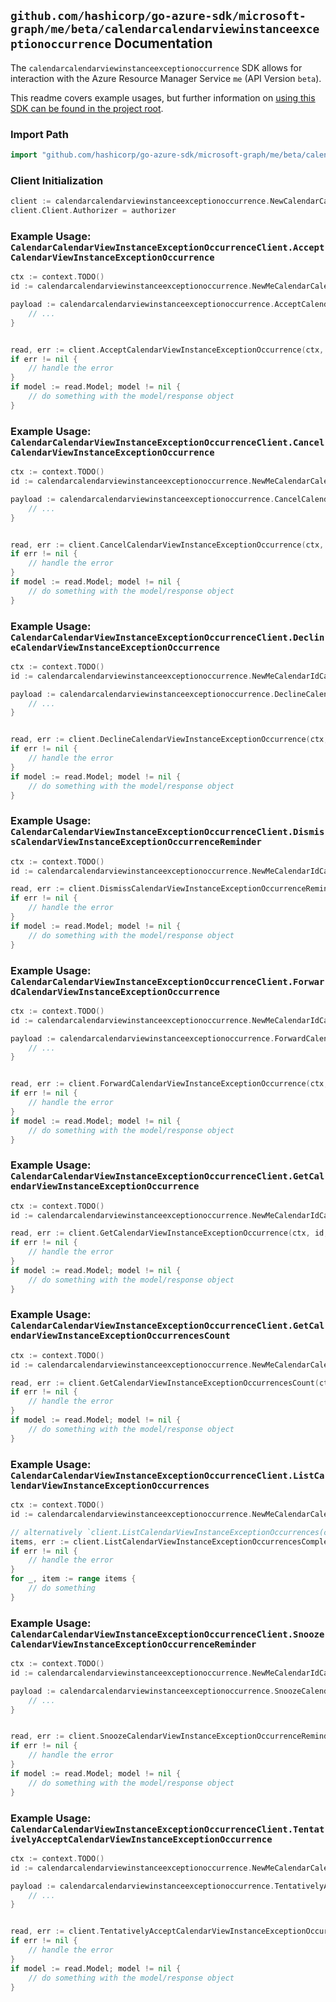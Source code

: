 
## `github.com/hashicorp/go-azure-sdk/microsoft-graph/me/beta/calendarcalendarviewinstanceexceptionoccurrence` Documentation

The `calendarcalendarviewinstanceexceptionoccurrence` SDK allows for interaction with the Azure Resource Manager Service `me` (API Version `beta`).

This readme covers example usages, but further information on [using this SDK can be found in the project root](https://github.com/hashicorp/go-azure-sdk/tree/main/docs).

### Import Path

```go
import "github.com/hashicorp/go-azure-sdk/microsoft-graph/me/beta/calendarcalendarviewinstanceexceptionoccurrence"
```


### Client Initialization

```go
client := calendarcalendarviewinstanceexceptionoccurrence.NewCalendarCalendarViewInstanceExceptionOccurrenceClientWithBaseURI("https://management.azure.com")
client.Client.Authorizer = authorizer
```


### Example Usage: `CalendarCalendarViewInstanceExceptionOccurrenceClient.AcceptCalendarViewInstanceExceptionOccurrence`

```go
ctx := context.TODO()
id := calendarcalendarviewinstanceexceptionoccurrence.NewMeCalendarCalendarViewIdInstanceIdExceptionOccurrenceID("eventIdValue", "eventId1Value", "eventId2Value")

payload := calendarcalendarviewinstanceexceptionoccurrence.AcceptCalendarViewInstanceExceptionOccurrenceRequest{
	// ...
}


read, err := client.AcceptCalendarViewInstanceExceptionOccurrence(ctx, id, payload)
if err != nil {
	// handle the error
}
if model := read.Model; model != nil {
	// do something with the model/response object
}
```


### Example Usage: `CalendarCalendarViewInstanceExceptionOccurrenceClient.CancelCalendarViewInstanceExceptionOccurrence`

```go
ctx := context.TODO()
id := calendarcalendarviewinstanceexceptionoccurrence.NewMeCalendarCalendarViewIdInstanceIdExceptionOccurrenceID("eventIdValue", "eventId1Value", "eventId2Value")

payload := calendarcalendarviewinstanceexceptionoccurrence.CancelCalendarViewInstanceExceptionOccurrenceRequest{
	// ...
}


read, err := client.CancelCalendarViewInstanceExceptionOccurrence(ctx, id, payload)
if err != nil {
	// handle the error
}
if model := read.Model; model != nil {
	// do something with the model/response object
}
```


### Example Usage: `CalendarCalendarViewInstanceExceptionOccurrenceClient.DeclineCalendarViewInstanceExceptionOccurrence`

```go
ctx := context.TODO()
id := calendarcalendarviewinstanceexceptionoccurrence.NewMeCalendarIdCalendarViewIdInstanceIdExceptionOccurrenceID("calendarIdValue", "eventIdValue", "eventId1Value", "eventId2Value")

payload := calendarcalendarviewinstanceexceptionoccurrence.DeclineCalendarViewInstanceExceptionOccurrenceRequest{
	// ...
}


read, err := client.DeclineCalendarViewInstanceExceptionOccurrence(ctx, id, payload)
if err != nil {
	// handle the error
}
if model := read.Model; model != nil {
	// do something with the model/response object
}
```


### Example Usage: `CalendarCalendarViewInstanceExceptionOccurrenceClient.DismissCalendarViewInstanceExceptionOccurrenceReminder`

```go
ctx := context.TODO()
id := calendarcalendarviewinstanceexceptionoccurrence.NewMeCalendarIdCalendarViewIdInstanceIdExceptionOccurrenceID("calendarIdValue", "eventIdValue", "eventId1Value", "eventId2Value")

read, err := client.DismissCalendarViewInstanceExceptionOccurrenceReminder(ctx, id)
if err != nil {
	// handle the error
}
if model := read.Model; model != nil {
	// do something with the model/response object
}
```


### Example Usage: `CalendarCalendarViewInstanceExceptionOccurrenceClient.ForwardCalendarViewInstanceExceptionOccurrence`

```go
ctx := context.TODO()
id := calendarcalendarviewinstanceexceptionoccurrence.NewMeCalendarIdCalendarViewIdInstanceIdExceptionOccurrenceID("calendarIdValue", "eventIdValue", "eventId1Value", "eventId2Value")

payload := calendarcalendarviewinstanceexceptionoccurrence.ForwardCalendarViewInstanceExceptionOccurrenceRequest{
	// ...
}


read, err := client.ForwardCalendarViewInstanceExceptionOccurrence(ctx, id, payload)
if err != nil {
	// handle the error
}
if model := read.Model; model != nil {
	// do something with the model/response object
}
```


### Example Usage: `CalendarCalendarViewInstanceExceptionOccurrenceClient.GetCalendarViewInstanceExceptionOccurrence`

```go
ctx := context.TODO()
id := calendarcalendarviewinstanceexceptionoccurrence.NewMeCalendarIdCalendarViewIdInstanceIdExceptionOccurrenceID("calendarIdValue", "eventIdValue", "eventId1Value", "eventId2Value")

read, err := client.GetCalendarViewInstanceExceptionOccurrence(ctx, id, calendarcalendarviewinstanceexceptionoccurrence.DefaultGetCalendarViewInstanceExceptionOccurrenceOperationOptions())
if err != nil {
	// handle the error
}
if model := read.Model; model != nil {
	// do something with the model/response object
}
```


### Example Usage: `CalendarCalendarViewInstanceExceptionOccurrenceClient.GetCalendarViewInstanceExceptionOccurrencesCount`

```go
ctx := context.TODO()
id := calendarcalendarviewinstanceexceptionoccurrence.NewMeCalendarCalendarViewIdInstanceID("eventIdValue", "eventId1Value")

read, err := client.GetCalendarViewInstanceExceptionOccurrencesCount(ctx, id, calendarcalendarviewinstanceexceptionoccurrence.DefaultGetCalendarViewInstanceExceptionOccurrencesCountOperationOptions())
if err != nil {
	// handle the error
}
if model := read.Model; model != nil {
	// do something with the model/response object
}
```


### Example Usage: `CalendarCalendarViewInstanceExceptionOccurrenceClient.ListCalendarViewInstanceExceptionOccurrences`

```go
ctx := context.TODO()
id := calendarcalendarviewinstanceexceptionoccurrence.NewMeCalendarCalendarViewIdInstanceID("eventIdValue", "eventId1Value")

// alternatively `client.ListCalendarViewInstanceExceptionOccurrences(ctx, id, calendarcalendarviewinstanceexceptionoccurrence.DefaultListCalendarViewInstanceExceptionOccurrencesOperationOptions())` can be used to do batched pagination
items, err := client.ListCalendarViewInstanceExceptionOccurrencesComplete(ctx, id, calendarcalendarviewinstanceexceptionoccurrence.DefaultListCalendarViewInstanceExceptionOccurrencesOperationOptions())
if err != nil {
	// handle the error
}
for _, item := range items {
	// do something
}
```


### Example Usage: `CalendarCalendarViewInstanceExceptionOccurrenceClient.SnoozeCalendarViewInstanceExceptionOccurrenceReminder`

```go
ctx := context.TODO()
id := calendarcalendarviewinstanceexceptionoccurrence.NewMeCalendarIdCalendarViewIdInstanceIdExceptionOccurrenceID("calendarIdValue", "eventIdValue", "eventId1Value", "eventId2Value")

payload := calendarcalendarviewinstanceexceptionoccurrence.SnoozeCalendarViewInstanceExceptionOccurrenceReminderRequest{
	// ...
}


read, err := client.SnoozeCalendarViewInstanceExceptionOccurrenceReminder(ctx, id, payload)
if err != nil {
	// handle the error
}
if model := read.Model; model != nil {
	// do something with the model/response object
}
```


### Example Usage: `CalendarCalendarViewInstanceExceptionOccurrenceClient.TentativelyAcceptCalendarViewInstanceExceptionOccurrence`

```go
ctx := context.TODO()
id := calendarcalendarviewinstanceexceptionoccurrence.NewMeCalendarCalendarViewIdInstanceIdExceptionOccurrenceID("eventIdValue", "eventId1Value", "eventId2Value")

payload := calendarcalendarviewinstanceexceptionoccurrence.TentativelyAcceptCalendarViewInstanceExceptionOccurrenceRequest{
	// ...
}


read, err := client.TentativelyAcceptCalendarViewInstanceExceptionOccurrence(ctx, id, payload)
if err != nil {
	// handle the error
}
if model := read.Model; model != nil {
	// do something with the model/response object
}
```
